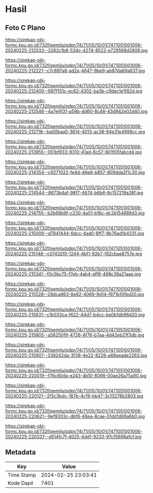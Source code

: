 # Hasil

## Foto C Plano

https://sirekap-obj-formc.kpu.go.id/732f/pemilu/pdpr/74/71/05/10/01/7471051001006-20240225-212033--3282c1b8-534c-4274-8522-e729568d2808.jpg

https://sirekap-obj-formc.kpu.go.id/732f/pemilu/pdpr/74/71/05/10/01/7471051001006-20240225-212221--c7c897a8-ad2a-4647-9be9-ab87da69a637.jpg

https://sirekap-obj-formc.kpu.go.id/732f/pemilu/pdpr/74/71/05/10/01/7471051001006-20240225-212400--697f151c-ec62-4302-ba3b-c9dec1e1f82d.jpg

https://sirekap-obj-formc.kpu.go.id/732f/pemilu/pdpr/74/71/05/10/01/7471051001006-20240225-212546--4a7e9131-a59b-4d60-8c48-43d942e02d40.jpg

https://sirekap-obj-formc.kpu.go.id/732f/pemilu/pdpr/74/71/05/10/01/7471051001006-20240225-212718--ba00baa5-3614-4013-ac38-94e31e4998cc.jpg

https://sirekap-obj-formc.kpu.go.id/732f/pemilu/pdpr/74/71/05/10/01/7471051001006-20240225-213955--051bf933-9310-41ad-8c57-801f05fabcd4.jpg

https://sirekap-obj-formc.kpu.go.id/732f/pemilu/pdpr/74/71/05/10/01/7471051001006-20240225-214354--c9271022-fe4d-46e6-b857-809dda2f1c30.jpg

https://sirekap-obj-formc.kpu.go.id/732f/pemilu/pdpr/74/71/05/10/01/7471051001006-20240225-214544--8673b4af-98f7-4674-b6b6-8c157219a38f.jpg

https://sirekap-obj-formc.kpu.go.id/732f/pemilu/pdpr/74/71/05/10/01/7471051001006-20240225-214755--b2b68b9f-c230-4a01-b16c-dc2b154889d3.jpg

https://sirekap-obj-formc.kpu.go.id/732f/pemilu/pdpr/74/71/05/10/01/7471051001006-20240225-215009--d7841444-6dcc-4ad0-8ff7-8b76ad1b4331.jpg

https://sirekap-obj-formc.kpu.go.id/732f/pemilu/pdpr/74/71/05/10/01/7471051001006-20240225-215148--c07432f0-1244-4bf1-92b7-f82cbae8757e.jpg

https://sirekap-obj-formc.kpu.go.id/732f/pemilu/pdpr/74/71/05/10/01/7471051001006-20240225-215341--f0c5bc75-f7eb-4ab4-aff8-488c38a21aae.jpg

https://sirekap-obj-formc.kpu.go.id/732f/pemilu/pdpr/74/71/05/10/01/7471051001006-20240225-215528--28dca963-8e82-4069-9d14-f971b10fbd20.jpg

https://sirekap-obj-formc.kpu.go.id/732f/pemilu/pdpr/74/71/05/10/01/7471051001006-20240225-215631--c1b033ca-f622-44d7-b4cc-ba0b1db96d20.jpg

https://sirekap-obj-formc.kpu.go.id/732f/pemilu/pdpr/74/71/05/10/01/7471051001006-20240225-215805--a58250f9-4726-4f76-b7aa-4d42eb21f3db.jpg

https://sirekap-obj-formc.kpu.go.id/732f/pemilu/pdpr/74/71/05/10/01/7471051001006-20240225-215907--338242da-3f38-4e22-8226-a68aeade2263.jpg

https://sirekap-obj-formc.kpu.go.id/732f/pemilu/pdpr/74/71/05/10/01/7471051001006-20240225-220019--f76c80da-e243-4b10-8098-00ae26a75a90.jpg

https://sirekap-obj-formc.kpu.go.id/732f/pemilu/pdpr/74/71/05/10/01/7471051001006-20240225-220121--2f5c3bdc-187b-4c19-bb47-3c13278b2803.jpg

https://sirekap-obj-formc.kpu.go.id/732f/pemilu/pdpr/74/71/05/10/01/7471051001006-20240225-220621--9ef9303c-dbf8-48ea-8cae-01dd1d68a6b0.jpg

https://sirekap-obj-formc.kpu.go.id/732f/pemilu/pdpr/74/71/05/10/01/7471051001006-20240225-220337--d514fc7f-4025-4dd1-9233-97c15698afcf.jpg


## Metadata

| Key        | Value               |
| ---------- | ------------------- |
| Time Stamp | 2024-02-25 23:03:41 |
| Kode Dapil | 7401                |



